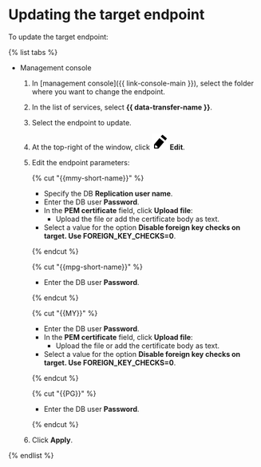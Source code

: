 # Updating the target endpoint

To update the target endpoint:

{% list tabs %}

- Management console

  1. In [management console]({{ link-console-main }}), select the folder where you want to change the endpoint.

  1. In the list of services, select **{{ data-transfer-name }}**.

  1. Select the endpoint to update.

  1. At the top-right of the window, click ![pencil](../../../_assets/pencil.svg) **Edit**.

  1. Edit the endpoint parameters:

      {% cut "{{mmy-short-name}}" %}
      - Specify the DB **Replication user name**.
      - Enter the DB user **Password**.
      - In the **PEM certificate** field, click **Upload file**:
          - Upload the file or add the certificate body as text.
      - Select a value for the option **Disable foreign key checks on target. Use FOREIGN_KEY_CHECKS=0**.

      {% endcut %}

      {% cut "{{mpg-short-name}}" %}
      - Enter the DB user **Password**.

      {% endcut %}

      {% cut "{{MY}}" %}
      - Enter the DB user **Password**.
      - In the **PEM certificate** field, click **Upload file**:
          - Upload the file or add the certificate body as text.
      - Select a value for the option **Disable foreign key checks on target. Use FOREIGN_KEY_CHECKS=0**.

      {% endcut %}

      {% cut "{{PG}}" %}
      - Enter the DB user **Password**.

      {% endcut %}

  1. Click **Apply**.

{% endlist %}

